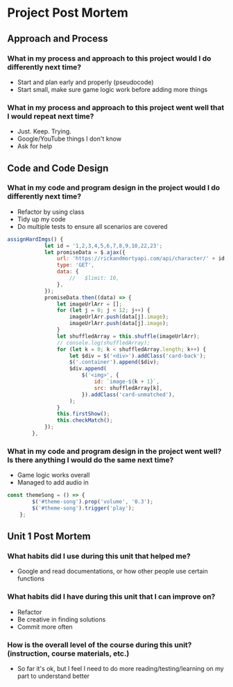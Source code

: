 # Project Post Mortem
## Approach and Process

### What in my process and approach to this project would I do differently next time?
- Start and plan early and properly (pseudocode)
- Start small, make sure game logic work before adding more things

### What in my process and approach to this project went well that I would repeat next time?
- Just. Keep. Trying.
- Google/YouTube things I don't know
- Ask for help

## Code and Code Design
### What in my code and program design in the project would I do differently next time?
- Refactor by using class
- Tidy up my code 
- Do multiple tests to ensure all scenarios are covered

```javascript
assignHardImgs() {
            let id = '1,2,3,4,5,6,7,8,9,10,22,23';
            let promiseData = $.ajax({
                url: 'https://rickandmortyapi.com/api/character/' + id,
                type: 'GET',
                data: {
                    //   $limit: 10,
                },
            });
            promiseData.then((data) => {
                let imageUrlArr = [];
                for (let j = 0; j < 12; j++) {
                    imageUrlArr.push(data[j].image);
                    imageUrlArr.push(data[j].image);
                }
                let shuffledArray = this.shuffle(imageUrlArr);
                // console.log(shuffledArray);
                for (let k = 0; k < shuffledArray.length; k++) {
                    let $div = $('<div>').addClass('card-back');
                    $('.container').append($div);
                    $div.append(
                        $('<img>', {
                            id: `image-${k + 1}`,
                            src: shuffledArray[k],
                        }).addClass('card-unmatched'),
                    );
                }
                this.firstShow();
                this.checkMatch();
            });
        },
```

### What in my code and program design in the project went well? Is there anything I would do the same next time?
- Game logic works overall
- Managed to add audio in

```javascript
const themeSong = () => {
        $('#theme-song').prop('volume', '0.3');
        $('#theme-song').trigger('play');
    };
```

## Unit 1 Post Mortem
### What habits did I use during this unit that helped me?
- Google and read documentations, or how other people use certain functions

### What habits did I have during this unit that I can improve on?
- Refactor 
- Be creative in finding solutions
- Commit more often

### How is the overall level of the course during this unit? (instruction, course materials, etc.)
- So far it's ok, but I feel I need to do more reading/testing/learning on my part to understand better
